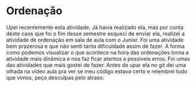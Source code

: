 # Ordenação

Upei recentemente esta atividade. Já havia realizado ela, mas por conta deste caos que foi o fim desse semestre esqueci de enviar ela, realizei a atividade de ordenação em sala de aula com o Junior. Foi uma atividade bem prazerosa e que não senti tanta dificuldade assim de fazer. A forma como podemos visualizar o que acontece na hora das ordenações torna a atividade mais dinâmica e nos faz ficar atentos a possíveis erros. Foi umas das atividades que mais gostei de fazer. Antes de upar ela no git dei uma olhada na vídeo aula pra ver se meu código estava certo e relembrei tudo que vimos, peço desculpas pelo atraso. 
